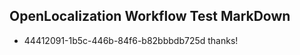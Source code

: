 ## OpenLocalization Workflow Test MarkDown
* 44412091-1b5c-446b-84f6-b82bbbdb725d thanks!

<!--HONumber=Jul16_HO2-->


